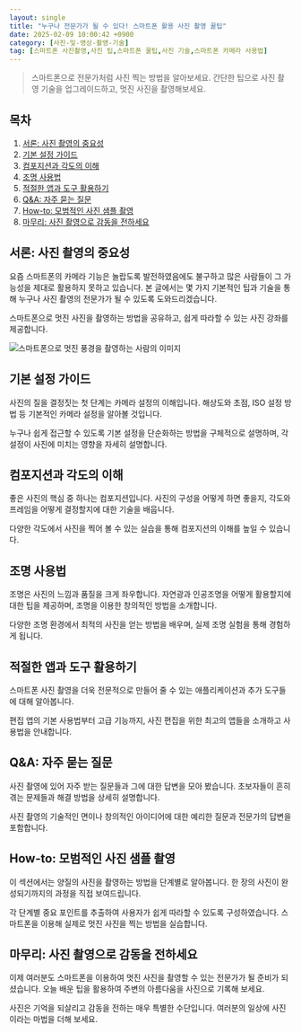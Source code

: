 ```yaml
---
layout: single
title: "누구나 전문가가 될 수 있다! 스마트폰 활용 사진 촬영 꿀팁"
date: 2025-02-09 10:00:42 +0900
category: [사진-및-영상-촬영-기술]
tag: [스마트폰 사진촬영,사진 팁,스마트폰 꿀팁,사진 기술,스마트폰 카메라 사용법]
---
```

  
> 스마트폰으로 전문가처럼 사진 찍는 방법을 알아보세요. 간단한 팁으로 사진 촬영 기술을 업그레이드하고, 멋진 사진을 촬영해보세요.

## 목차
1. [서론: 사진 촬영의 중요성](#서론-사진-촬영의-중요성)
2. [기본 설정 가이드](#기본-설정-가이드)
3. [컴포지션과 각도의 이해](#컴포지션과-각도의-이해)
4. [조명 사용법](#조명-사용법)
5. [적절한 앱과 도구 활용하기](#적절한-앱과-도구-활용하기)
6. [Q&A: 자주 묻는 질문](#qa-자주-묻는-질문)
7. [How-to: 모범적인 사진 샘플 촬영](#how-to-모범적인-사진-샘플-촬영)
8. [마무리: 사진 촬영으로 감동을 전하세요](#마무리-사진-촬영으로-감동을-전하세요)

## 서론: 사진 촬영의 중요성

요즘 스마트폰의 카메라 기능은 놀랍도록 발전하였음에도 불구하고 많은 사람들이 그 가능성을 제대로 활용하지 못하고 있습니다. 본 글에서는 몇 가지 기본적인 팁과 기술을 통해 누구나 사진 촬영의 전문가가 될 수 있도록 도와드리겠습니다.


스마트폰으로 멋진 사진을 촬영하는 방법을 공유하고, 쉽게 따라할 수 있는 사진 강좌를 제공합니다.


![스마트폰으로 멋진 풍경을 촬영하는 사람의 이미지](undefined)



## 기본 설정 가이드

사진의 질을 결정짓는 첫 단계는 카메라 설정의 이해입니다. 해상도와 초점, ISO 설정 방법 등 기본적인 카메라 설정을 알아볼 것입니다.


누구나 쉽게 접근할 수 있도록 기본 설정을 단순화하는 방법을 구체적으로 설명하며, 각 설정이 사진에 미치는 영향을 자세히 설명합니다.



## 컴포지션과 각도의 이해

좋은 사진의 핵심 중 하나는 컴포지션입니다. 사진의 구성을 어떻게 하면 좋을지, 각도와 프레임을 어떻게 결정할지에 대한 기술을 배웁니다.


다양한 각도에서 사진을 찍어 볼 수 있는 실습을 통해 컴포지션의 이해를 높일 수 있습니다.



## 조명 사용법

조명은 사진의 느낌과 품질을 크게 좌우합니다. 자연광과 인공조명을 어떻게 활용할지에 대한 팁을 제공하며, 조명을 이용한 창의적인 방법을 소개합니다.


다양한 조명 환경에서 최적의 사진을 얻는 방법을 배우며, 실제 조명 실험을 통해 경험하게 됩니다.



## 적절한 앱과 도구 활용하기

스마트폰 사진 촬영을 더욱 전문적으로 만들어 줄 수 있는 애플리케이션과 추가 도구들에 대해 알아봅니다.


편집 앱의 기본 사용법부터 고급 기능까지, 사진 편집을 위한 최고의 앱들을 소개하고 사용법을 안내합니다.



## Q&A: 자주 묻는 질문

사진 촬영에 있어 자주 받는 질문들과 그에 대한 답변을 모아 봤습니다. 초보자들이 흔히 겪는 문제들과 해결 방법을 상세히 설명합니다.


사진 촬영의 기술적인 면이나 창의적인 아이디어에 대한 예리한 질문과 전문가의 답변을 포함합니다.



## How-to: 모범적인 사진 샘플 촬영

이 섹션에서는 양질의 사진을 촬영하는 방법을 단계별로 알아봅니다. 한 장의 사진이 완성되기까지의 과정을 직접 보여드립니다.


각 단계별 중요 포인트를 추출하여 사용자가 쉽게 따라할 수 있도록 구성하였습니다. 스마트폰을 이용해 실제로 멋진 사진을 찍는 방법을 실습합니다.



## 마무리: 사진 촬영으로 감동을 전하세요

이제 여러분도 스마트폰을 이용하여 멋진 사진을 촬영할 수 있는 전문가가 될 준비가 되셨습니다. 오늘 배운 팁을 활용하여 주변의 아름다움을 사진으로 기록해 보세요.


사진은 기억을 되살리고 감동을 전하는 매우 특별한 수단입니다. 여러분의 일상에 사진이라는 마법을 더해 보세요.

